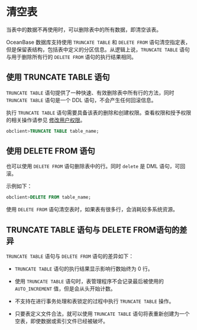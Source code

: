 # 清空表

当表中的数据不再使用时，可以删除表中的所有数据，即清空该表。

OceanBase 数据库支持使用 `TRUNCATE TABLE` 和 `DELETE FROM` 语句清空指定表，但是保留表结构，包括表中定义的分区信息。从逻辑上说，`TRUNCATE TABLE` 语句与用于删除所有行的 `DELETE FROM` 语句的执行结果相同。

## 使用 TRUNCATE TABLE 语句

`TRUNCATE TABLE` 语句提供了一种快速、有效删除表中所有行的方法，同时 `TRUNCATE TABLE` 语句是一个 DDL 语句，不会产生任何回滚信息。

执行 `TRUNCATE TABLE` 语句需要具备该表的删除和创建权限。查看权限和授予权限的相关操作请参见 [修改用户权限](../../../2.basic-database-management/4.manage-tenants/9.manage-users-and-permissions/2.oracle-mode/5.modify-user-permissions-for-oralce-tenant-of-oracle-mode.md)。

```sql
obclient>TRUNCATE TABLE table_name;
```

## 使用 DELETE FROM 语句

也可以使用 `DELETE FROM` 语句删除表中的行。同时 `delete` 是 DML 语句，可回滚。

示例如下：

```sql
obclient>DELETE FROM table_name;
```

使用 `DELETE FROM` 语句清空表时，如果表有很多行，会消耗较多系统资源。

## TRUNCATE TABLE 语句与 DELETE FROM语句的差异

`TRUNCATE TABLE` 语句与 `DELETE FROM` 语句的差异如下：

* `TRUNCATE TABLE` 语句的执行结果显示影响行数始终为 0 行。

* 使用 `TRUNCATE TABLE` 语句时，表管理程序不会记录最后被使用的 `AUTO_INCREMENT` 值，但是会从头开始计数。

* 不支持在进行事务处理和表锁定的过程中执行 `TRUNCATE TABLE` 操作。

* 只要表定义文件合法，就可以使用 `TRUNCATE TABLE` 语句将表重新创建为一个空表，即使数据或索引文件已经被破坏。
